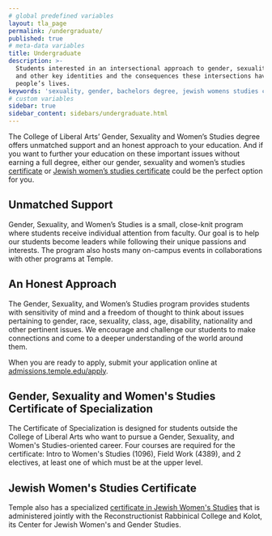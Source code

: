```yaml
---
# global predefined variables
layout: tla_page
permalink: /undergraduate/
published: true
# meta-data variables
title: Undergraduate
description: >-
  Students interested in an intersectional approach to gender, sexuality, race
  and other key identities and the consequences these intersections have in
  people’s lives.
keywords: 'sexuality, gender, bachelors degree, jewish womens studies certificate'
# custom variables
sidebar: true
sidebar_content: sidebars/undergraduate.html
---
```

The College of Liberal Arts’ Gender, Sexuality and Women’s Studies degree offers unmatched support and an honest approach to your education. And if you want to further your education on these important issues without earning a full degree, either our gender, sexuality and women’s studies [certificate](#gender-sexuality-and-womens-studies-certificate-of-specialization) or [Jewish women’s studies certificate](#jewish-womens-studies-certificate) could be the perfect option for you.

## Unmatched Support
Gender, Sexuality, and Women’s Studies is a small, close-knit program where students receive individual attention from faculty. Our goal is to help our students become leaders while following their unique passions and interests. The program also hosts many on-campus events in collaborations with other programs at Temple.

## An Honest Approach
The Gender, Sexuality, and Women’s Studies program provides students with sensitivity of mind and a freedom of thought to think about issues pertaining to gender, race, sexuality, class, age, disability, nationality and other pertinent issues. We encourage and challenge our students to make connections and come to a deeper understanding of the world around them.

When you are ready to apply, submit your application online at [admissions.temple.edu/apply](http://admissions.temple.edu/apply).

## Gender, Sexuality and Women's Studies Certificate of Specialization
The Certificate of Specialization is designed for students outside the College of Liberal Arts who want to pursue a Gender, Sexuality, and Women's Studies-oriented career. Four courses are required for the certificate: Intro to Women's Studies (1096), Field Work (4389), and 2 electives, at least one of which must be at the upper level.

## Jewish Women's Studies Certificate
Temple also has a specialized [certificate in Jewish Women's Studies](http://www.rrc.edu/kolot/academics/jewish-womens-studies-certificate) that is administered jointly with the Reconstructionist Rabbinical College and Kolot, its Center for Jewish Women's and Gender Studies.
